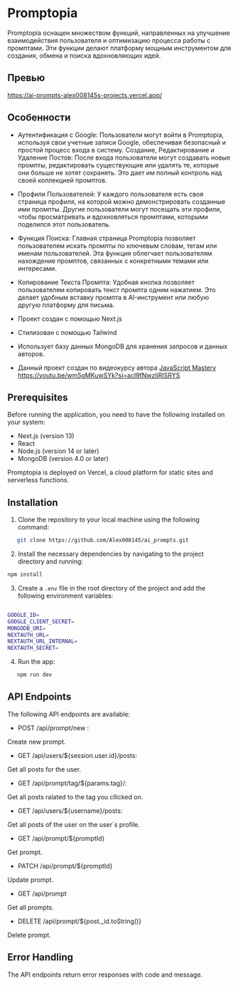 # Promptopia

Promptopia оснащен множеством функций, направленных на улучшение взаимодействия пользователя и оптимизацию процесса работы с промптами. Эти функции делают платформу мощным инструментом для создания, обмена и поиска вдохновляющих идей.

## Превью 

https://ai-prompts-alex008145s-projects.vercel.app/



## Особенности 


- Аутентификация с Google: Пользователи могут войти в Promptopia, используя свои учетные записи Google, обеспечивая безопасный и простой процесс входа в систему.
Создание, Редактирование и Удаление Постов: После входа пользователи могут создавать новые промпты, редактировать существующие или удалять те, которые они больше не хотят сохранять. Это дает им полный контроль над своей коллекцией промптов.
- Профили Пользователей: У каждого пользователя есть своя страница профиля, на которой можно демонстрировать созданные ими промпты. Другие пользователи могут посещать эти профили, чтобы просматривать и вдохновляться промптами, которыми поделился этот пользователь.
- Функция Поиска: Главная страница Promptopia позволяет пользователям искать промпты по ключевым словам, тегам или именам пользователей. Эта функция облегчает пользователям нахождение промптов, связанных с конкретными темами или интересами.
- Копирование Текста Промпта: Удобная кнопка позволяет пользователям копировать текст промпта одним нажатием. Это делает удобным вставку промпта в AI-инструмент или любую другую платформу для письма.
- Проект создан с помощью Next.js
- Cтилизован с помощью Tailwind
- Использует базу данных MongoDB для хранения запросов и данных авторов.


- Данный проект создан по видеокурсу автора [JavaScript Mastery](https://www.youtube.com/@javascriptmastery) https://youtu.be/wm5gMKuwSYk?si=acl9fNwzIjRISRYS


## Prerequisites

Before running the application, you need to have the following installed on your system:

- Next.js (version 13)
- React
- Node.js (version 14 or later)
- MongoDB (version 4.0 or later)

Promptopia is deployed on Vercel, a cloud platform for static sites and serverless functions.

## Installation

1. Clone the repository to your local machine using the following command:

```bash
   git clone https://github.com/Alex008145/ai_prompts.git
```

2. Install the necessary dependencies by navigating to the project directory and running:

```bash
npm install
```

3. Create a `.env` file in the root directory of the project and add the following environment variables:

```bash

GOOGLE_ID=
GOOGLE_CLIENT_SECRET=
MONGODB_URI=
NEXTAUTH_URL=
NEXTAUTH_URL_INTERNAL=
NEXTAUTH_SECRET=

```

4. Run the app:

```bash
   npm run dev
```

## API Endpoints

The following API endpoints are available:

- POST /api/prompt/new :

Create new prompt.

- GET /api/users/${session.user.id}/posts:

Get all posts for the user.

- GET /api/prompt/tag/${params.tag}/:

Get all posts ralated to the tag you cllicked on.

- GET /api/users/${username}/posts:

Get all posts of the user on the user`s profile.

- GET /api/prompt/${promptId}

Get prompt.

- PATCH /api/prompt/${promptId}

Update prompt.

- GET /api/prompt

Get all prompts.

- DELETE /api/prompt/${post.\_id.toString()}

Delete prompt.

## Error Handling

The API endpoints return error responses with code and message.

